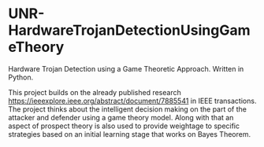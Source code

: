 # UNR-HardwareTrojanDetectionUsingGameTheory
Hardware Trojan Detection using a Game Theoretic Approach. Written in Python.

This project builds on the already published research https://ieeexplore.ieee.org/abstract/document/7885541 in IEEE transactions.
The project thinks about the intelligent decision making on the part of the attacker and defender using a game theory model. 
Along with that an aspect of prospect theory is also used to provide weightage to specific strategies based on an initial 
learning stage that works on Bayes Theorem.
